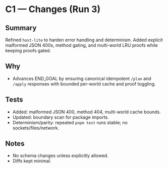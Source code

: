# C1 — Changes (Run 3)

## Summary
Refined `host-lite` to harden error handling and determinism. Added explicit malformed JSON 400s, method gating, and multi-world LRU proofs while keeping proofs gated.

## Why
- Advances END_GOAL by ensuring canonical idempotent `/plan` and `/apply` responses with bounded per-world cache and proof toggling.

## Tests
- Added: malformed JSON 400, method 404, multi-world cache bounds.
- Updated: boundary scan for package imports.
- Determinism/parity: repeated `pnpm test` runs stable; no sockets/files/network.

## Notes
- No schema changes unless explicitly allowed.
- Diffs kept minimal.
